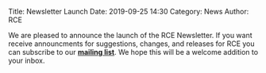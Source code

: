 Title: Newsletter Launch
Date: 2019-09-25 14:30
Category: News
Author: RCE

We are pleased to announce the launch of the RCE Newsletter.
If you want receive announcments for suggestions, changes, and releases for RCE you can subscribe to our [**mailing list**](pages/newsletter.html).
We hope this will be a welcome addition to your inbox.